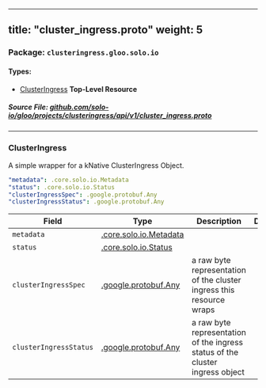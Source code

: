 
---
title: "cluster_ingress.proto"
weight: 5
---

<!-- Code generated by solo-kit. DO NOT EDIT. -->


### Package: `clusteringress.gloo.solo.io` 
#### Types:


- [ClusterIngress](#clusteringress) **Top-Level Resource**
  



##### Source File: [github.com/solo-io/gloo/projects/clusteringress/api/v1/cluster_ingress.proto](https://github.com/solo-io/gloo/blob/master/projects/clusteringress/api/v1/cluster_ingress.proto)





---
### ClusterIngress

 
A simple wrapper for a kNative ClusterIngress Object.

```yaml
"metadata": .core.solo.io.Metadata
"status": .core.solo.io.Status
"clusterIngressSpec": .google.protobuf.Any
"clusterIngressStatus": .google.protobuf.Any

```

| Field | Type | Description | Default |
| ----- | ---- | ----------- |----------- | 
| `metadata` | [.core.solo.io.Metadata](../../../../../../solo-kit/api/v1/metadata.proto.sk#metadata) |  |  |
| `status` | [.core.solo.io.Status](../../../../../../solo-kit/api/v1/status.proto.sk#status) |  |  |
| `clusterIngressSpec` | [.google.protobuf.Any](https://developers.google.com/protocol-buffers/docs/reference/csharp/class/google/protobuf/well-known-types/any) | a raw byte representation of the cluster ingress this resource wraps |  |
| `clusterIngressStatus` | [.google.protobuf.Any](https://developers.google.com/protocol-buffers/docs/reference/csharp/class/google/protobuf/well-known-types/any) | a raw byte representation of the ingress status of the cluster ingress object |  |





<!-- Start of HubSpot Embed Code -->
<script type="text/javascript" id="hs-script-loader" async defer src="//js.hs-scripts.com/5130874.js"></script>
<!-- End of HubSpot Embed Code -->
